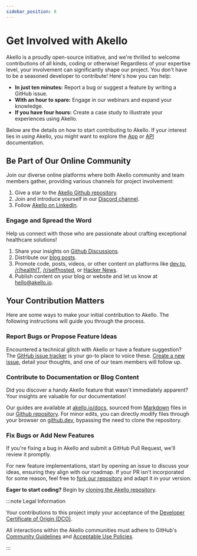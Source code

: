 ```yaml
---
sidebar_position: 8
---
```


# Get Involved with Akello

Akello is a proudly open-source initiative, and we're thrilled to welcome contributions of all kinds, coding or otherwise! Regardless of your expertise level, your involvement can significantly shape our project. You don't have to be a seasoned developer to contribute! Here's how you can help:

- **In just ten minutes:** Report a bug or suggest a feature by writing a GitHub issue.
- **With an hour to spare:** Engage in our webinars and expand your knowledge.
- **If you have four hours:** Create a case study to illustrate your experiences using Akello.

Below are the details on how to start contributing to Akello. If your interest lies in _using_ Akello, you might want to explore the [App](./app) or [API](./api) documentation.

## Be Part of Our Online Community

Join our diverse online platforms where both Akello community and team members gather, providing various channels for project involvement:

1. Give a star to the [Akello Github repository](https://github.com/akello-io/akello).
2. Join and introduce yourself in our [Discord channel](https://discord.gg/WSqNrWBKKw).
3. Follow [Akello on LinkedIn](https://www.linkedin.com/company/akello-io/).

### Engage and Spread the Word

Help us connect with those who are passionate about crafting exceptional healthcare solutions!

1. Share your insights on [Github Discussions](https://github.com/akello-io/akello/discussions).
2. Distribute our [blog posts](/blog).
3. Promote code, posts, videos, or other content on platforms like [dev.to](https://dev.to/), [/r/healthIT](https://www.reddit.com/r/healthIT/), [/r/selfhosted](https://www.reddit.com/r/selfhosted/), or [Hacker News](https://news.ycombinator.com).
4. Publish content on your blog or website and let us know at [hello@akello.io](mailto:hello@akello.io).

## Your Contribution Matters

Here are some ways to make your initial contribution to Akello. The following instructions will guide you through the process.

### Report Bugs or Propose Feature Ideas

Encountered a technical glitch with Akello or have a feature suggestion? The [GitHub issue tracker](https://github.com/akello-io/akello/issues) is your go-to place to voice these. [Create a new issue](https://github.com/akello-io/akello/issues/new), detail your thoughts, and one of our team members will follow up.

### Contribute to Documentation or Blog Content

Did you discover a handy Akello feature that wasn't immediately apparent? Your insights are valuable for our documentation!

Our guides are available at [akello.io/docs](/docs), sourced from [Markdown](https://www.markdownguide.org/) files in our [Github repository](https://github.com/akello-io/akello/tree/main/packages/docs). For minor edits, you can directly modify files through your browser on [github.dev](https://github.com/akello-io/akello/tree/main/packages/docs), bypassing the need to clone the repository.

### Fix Bugs or Add New Features

If you're fixing a bug in Akello and submit a GitHub Pull Request, we'll review it promptly. 

For new feature implementations, start by opening an issue to discuss your ideas, ensuring they align with our roadmap. If your PR isn't incorporated for some reason, feel free to [fork our repository](https://github.com/akello-io/akello/fork) and adapt it in your version.

**Eager to start coding?** Begin by [cloning the Akello repository](./contributing/local-dev-setup).

:::note Legal Information

Your contributions to this project imply your acceptance of the [Developer Certificate of Origin (DCO)](https://developercertificate.org/).

All interactions within the Akello communities must adhere to GitHub's [Community Guidelines](https://help.github.com/en/github/site-policy/github-community-guidelines) and [Acceptable Use Policies](https://help.github.com/en/github/site-policy/github-acceptable-use-policies).

:::